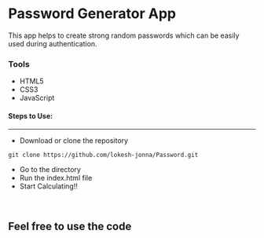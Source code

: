 <h1>Password Generator App</h1>

<p>This app helps to create strong random passwords which can be easily used during authentication.</p>

<h3>Tools</h3>
<ul>
  <li>HTML5</li>
  <li>CSS3</li>
  <li>JavaScript</li>
</ul>

#### Steps to Use:

---

- Download or clone the repository

```
git clone https://github.com/lokesh-jonna/Password.git
```

- Go to the directory
- Run the index.html file
- Start Calculating!!


<br>

## Feel free to use the code


